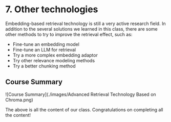 # 7. Other technologies

Embedding-based retrieval technology is still a very active research field. In addition to the several solutions we learned in this class, there are some other methods to try to improve the retrieval effect, such as:

- Fine-tune an embedding model
- Fine-tune an LLM for retrieval
- Try a more complex embedding adaptor
- Try other relevance modeling methods
- Try a better chunking method

## Course Summary

![Course Summary](./images/Advanced Retrieval Technology Based on Chroma.png)

The above is all the content of our class. Congratulations on completing all the content!